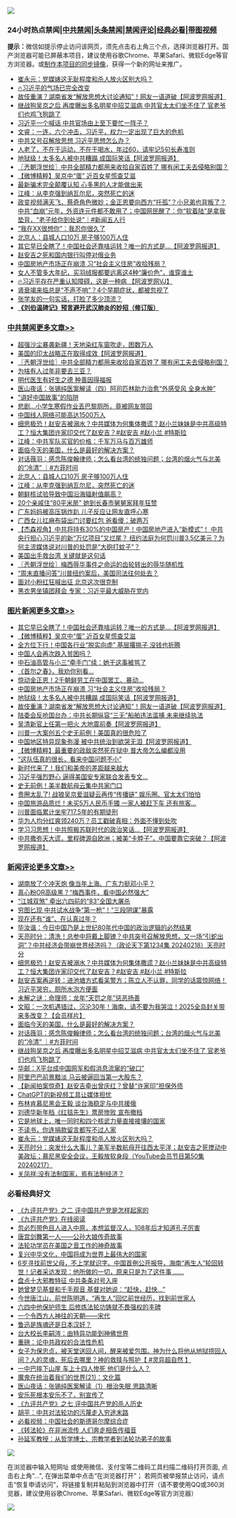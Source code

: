 ![](https://raw.githubusercontent.com/jsvpn/jsproxy/dev/64photo/fqnews-qr.jpg)

<div id="tt">
<h3>24小时热点禁闻|<a href="#%E4%B8%AD%E5%85%B1%E7%A6%81%E9%97%BB%E6%9B%B4%E5%A4%9A%E6%96%87%E7%AB%A0">中共禁闻</a>|<a href="#%E5%9B%BE%E7%89%87%E6%96%B0%E9%97%BB%E6%9B%B4%E5%A4%9A%E6%96%87%E7%AB%A0">头条禁闻</a>|<a href="#%E6%96%B0%E9%97%BB%E8%AF%84%E8%AE%BA%E6%9B%B4%E5%A4%9A%E6%96%87%E7%AB%A0">禁闻评论|<a href="#%E5%BF%85%E7%9C%8B%E7%BB%8F%E5%85%B8%E5%A5%BD%E6%96%87">经典必看</a>|<a href="https://fanb1.xyz/3" target="_blank">带图视频</a></h3>
<div><b>提示：</b>微信如提示停止访问该网页，须先点击右上角三个点，选择浏览器打开。国产浏览器可能已屏蔽本项目，建议使用谷歌Chrome、苹果Safari、微软Edge等官方浏览器。或<a href="%E5%88%B6%E4%BD%9Cgit%E7%A6%81%E9%97%BB%E9%95%9C%E5%83%8F.md">制作本项目的同步镜像</a>，获得一个新的网址来推广。</div>
<ul>

<li><a href="/comments/20240218/2002552.md">崔永元：党媒婊这无耻程度和杀人放火区别大吗？</a></li>
<li><a href="/sohnews/20240218/2002628.md">🔥习近平的气场已完全改变</a></li>
<li><a href="/topimagenews/20240218/2002627.md">故伎重演？湖南省发“解放思想大讨论通知”！网友一语道破【阿波罗网报道】</a></li>
<li><a href="/comments/20240219/2002633.md">继战狗吴京之后 再度曝出多名明星中招艾滋病 中共官太太们坐不住了 官老爷们也鸡飞狗跳了</a></li>
<li><a href="/baitai/20240218/2002616.md">习近平一个喊话 中共官场由上至下要忙一阵子？</a></li>
<li><a href="/sohnews/20240218/2002591.md">文睿：一连，六个冲击，习近平，权力一定出现了巨大的危机</a></li>
<li><a href="/headline/20240219/2002693.md">中共又号召解放思想 习近平思想怎么办？</a></li>
<li><a href="/health/20240218/2002556.md">人老了，不在于运动，不在于喝水，年过60，请牢记5句长寿准则</a></li>
<li><a href="/topimagenews/20240219/2002695.md">地狱级！太多名人被中共糟蹋 成国际笑话【阿波罗网报道】</a></li>
<li><a href="/cbnews/20240219/2002795.md">〖兲朝浮世绘〗中共全部精力都用来收拾自家百姓了 哪有闲工夫去侵略别国？</a></li>
<li><a href="/topimagenews/20240219/2002806.md">【微博精粹】吴京中“蛋” 近百女星慌查艾滋</a></li>
<li><a href="/baitai/20240219/2002671.md">最新骗术完全颠覆认知 心多黑的人才能做出来</a></li>
<li><a href="/cbnews/20240218/2002626.md">江峰：从李克强到纳瓦尔尼，突然死亡的迷</a></li>
<li><a href="/sohnews/20240219/2002709.md">政变视频满天飞，蔡奇角色微妙；金正恩要向西方“托孤”？小兄弟也背叛了？中共“血崩”元年，外资连元件都不敢用了；中国网民醒了：你“软着陆”是拿我垫背，“老子给你到处说”｜#新闻五人行</a></li>
<li><a href="/lifebaike/20240219/2002631.md">“我在XX很想你”：我忍你很久了</a></li>
<li><a href="/cbnews/20240219/2002632.md">北京人：县城人口10万 房子够100万人住</a></li>
<li><a href="/topimagenews/20240219/2002807.md">其它早已全瞎了！中国社会还靠啥运转？唯一的方式是…【阿波罗网报道】</a></li>
<li><a href="/baitai/20240219/2002721.md">赵安吉之死和国内银行叫停对俄业务</a></li>
<li><a href="/topimagenews/20240219/2002726.md">中国房地产市场正在崩溃 习“社会主义住房”收拾残局？</a></li>
<li><a href="/lifebaike/20240218/2002561.md">女人不管多大年纪，买羽绒服都要远离这4种“廉价色”，谁穿谁土</a></li>
<li><a href="/sohnews/20240218/2002624.md">🔥习近平存在严重认知障碍，这是一种病 【阿波罗网VJ】</a></li>
<li><a href="/health/20240218/2002558.md">肾衰竭来临总是“不声不响”？4个早期症状，都被忽视了</a></li>
<li><a href="/yule/20240219/2002716.md">张学友的一句实话，打脸了多少顶流？</a></li>
<li><b><a href="/comments/20200207/1272816.md" target="_blank">《刘伯温碑记》预言避开武汉肺炎的妙招（修订版）</a></b></li>
</ul>
</div>

<div class="catlist">
<h3><a href="/cbnews/" target="_blank">中共禁闻</a><span><a href="/cbnews/" target="_blank" rel="nofollow">更多文章>></a></span></h3>
<ul>
<li><a href="/cbnews/20240219/2002841.md" target="_blank">超强沙尘暴袭新疆！天地染红车窗吹走，困数万人</a></li>
<li><a href="/cbnews/20240219/2002835.md" target="_blank">美国的印太战略正在取得成效【阿波罗网报道】</a></li>
<li><a href="/cbnews/20240219/2002795.md" target="_blank">〖兲朝浮世绘〗中共全部精力都用来收拾自家百姓了 哪有闲工夫去侵略别国？</a></li>
<li><a href="/cbnews/20240219/2002773.md" target="_blank">为啥有人过年非要去三亚？</a></li>
<li><a href="/cbnews/20240219/2002568.md" target="_blank">明代医生有好生之德 种善因得福报</a></li>
<li><a href="/cbnews/20240219/2002569.md" target="_blank">医山夜话：张锡纯医案解读（四）阿司匹林助力治愈“外感受风 全身水肿”</a></li>
<li><a href="/cbnews/20240219/2002738.md" target="_blank">“讲好中国故事”的陷阱</a></li>
<li><a href="/cbnews/20240219/2002737.md" target="_blank">悲剧…小学生寒假作业丢巴黎厕所，竟被网友带回</a></li>
<li><a href="/cbnews/20240219/2002727.md" target="_blank">中国线人网络可能高达1500万人</a></li>
<li><a href="/comments/20240219/2002725.md" target="_blank">细思极恐！赵安吉被溺水？中共媒体为何集体撒谎？赵小兰妹妹是中共高级特工？恒大集团许家印交代了赵安吉？#赵安吉 #赵小兰 #特斯拉</a></li>
<li><a href="/cbnews/20240219/2002706.md" target="_blank">江峰：中共军队买官的价格：千军万马与百万雄师</a></li>
<li><a href="/comments/20240219/2002691.md" target="_blank">面临今天的美国，什么是最好的解决方案？</a></li>
<li><a href="/comments/20240219/2002690.md" target="_blank">对话薇羽：感念陈俊翰律师；怎么看台湾的统独问题；台湾的烟火气与北美的“冷清” ｜#方菲时间</a></li>
<li><a href="/cbnews/20240219/2002632.md" target="_blank">北京人：县城人口10万 房子够100万人住</a></li>
<li><a href="/cbnews/20240218/2002626.md" target="_blank">江峰：从李克强到纳瓦尔尼，突然死亡的迷</a></li>
<li><a href="/cbnews/20240218/2002528.md" target="_blank">朝鲜核试验导致中国沿海辐射值飙高？</a></li>
<li><a href="/cbnews/20240218/2002486.md" target="_blank">20个亲戚住“80平米房” 她到长春市舅舅家拜年狂赞</a></li>
<li><a href="/cbnews/20240218/2002485.md" target="_blank">广东妈妈被高压锅炸趴 儿子反应让网友直呼心寒</a></li>
<li><a href="/cbnews/20240218/2002465.md" target="_blank">广西女儿扛麻布袋出门讨要红包 爸看傻：破两万</a></li>
<li><a href="/comments/20240218/2002464.md" target="_blank">【杰森视角】中共将持有30%的中国房产！中国房地产进入“新模式”！ 中共央行担心习近平的新“万亿项目”又烂尾？ 纽约法庭为何罚川普3.5亿美元？为何主流媒体说对川普的处罚是“大砲打蚊子”？</a></li>
<li><a href="/cbnews/20240218/2002446.md" target="_blank">美国出手救台湾 关键就是这句话</a></li>
<li><a href="/cbnews/20240218/2002441.md" target="_blank">〖兲朝浮世绘〗梅西辱华事件之命运的齿轮转出的辱华随机性</a></li>
<li><a href="/comments/20240218/2002402.md" target="_blank">“周末直播问答”川普纽约案后，美国司法往何处去？</a></li>
<li><a href="/cbnews/20240218/2002399.md" target="_blank">面对小粉红狂喊出征 北京这次很克制</a></li>
<li><a href="/cbnews/20240217/2002317.md" target="_blank">黑衣男坐镇团拜会 专家：习近平最大威胁在党内</a></li>

</ul>
</div>
<div class="catlist">
<h3><a href="/topimagenews/" target="_blank">图片新闻</a><span><a href="/topimagenews/" target="_blank" rel="nofollow">更多文章>></a></span></h3>
<ul>
<li><a href="/topimagenews/20240219/2002807.md" target="_blank">其它早已全瞎了！中国社会还靠啥运转？唯一的方式是…【阿波罗网报道】</a></li>
<li><a href="/topimagenews/20240219/2002806.md" target="_blank">【微博精粹】吴京中“蛋” 近百女星慌查艾滋</a></li>
<li><a href="/topimagenews/20240219/2002771.md" target="_blank">全方位下行！中国各行业“脱实向虚” 基层撂挑子 没钱也折腾</a></li>
<li><a href="/topimagenews/20240219/2002770.md" target="_blank">中国人会再次跌入贫困吗？</a></li>
<li><a href="/topimagenews/20240219/2002769.md" target="_blank">中石油高管与小三“牵手门”续：她干这事被骂了</a></li>
<li><a href="/topimagenews/20240219/2002736.md" target="_blank">《首尔之春》，我劝你别看…</a></li>
<li><a href="/topimagenews/20240219/2002735.md" target="_blank">惊动金正恩！2千朝鲜劳工在中国罢工、暴动…</a></li>
<li><a href="/topimagenews/20240219/2002726.md" target="_blank">中国房地产市场正在崩溃 习“社会主义住房”收拾残局？</a></li>
<li><a href="/topimagenews/20240219/2002695.md" target="_blank">地狱级！太多名人被中共糟蹋 成国际笑话【阿波罗网报道】</a></li>
<li><a href="/topimagenews/20240218/2002627.md" target="_blank">故伎重演？湖南省发“解放思想大讨论通知”！网友一语道破【阿波罗网报道】</a></li>
<li><a href="/topimagenews/20240218/2002549.md" target="_blank">陆委会反呛国台办：中共长期纵容“三无”船舶违法滥捕 未来继续执法</a></li>
<li><a href="/topimagenews/20240218/2002494.md" target="_blank">吴清新官上任第一把火 大地震前奏【阿波罗网报道】</a></li>
<li><a href="/topimagenews/20240218/2002493.md" target="_blank">川普一大案创五个史无前例！美国真的很危险了</a></li>
<li><a href="/topimagenews/20240218/2002490.md" target="_blank">中国地区特异现象弥漫 被中共统治到欲哭无泪【阿波罗网报道】</a></li>
<li><a href="/topimagenews/20240218/2002484.md" target="_blank">【微博精粹】最重要的政敌突然死在狱中 普大帝怎么编都没用</a></li>
<li><a href="/topimagenews/20240218/2002445.md" target="_blank">“这队伍真的很长，看来中国问题不小”</a></li>
<li><a href="/topimagenews/20240218/2002398.md" target="_blank">新时代来了！我们和美帝的差距越来越大</a></li>
<li><a href="/topimagenews/20240218/2002397.md" target="_blank">习近平强烈野心 逼得美国安专家联合发表专文…</a></li>
<li><a href="/topimagenews/20240218/2002379.md" target="_blank">史无前例！美半数航母云集中共家门口</a></li>
<li><a href="/topimagenews/20240217/2002273.md" target="_blank">贵圈太乱了! 战狼吴京爱滋疑云再传“传播链” 娱乐圈、官太太们怕怕</a></li>
<li><a href="/topimagenews/20240217/2002272.md" target="_blank">中国旅游品质烂！未买5万人民币手镯 一家人被赶下车 还有旅客&#8230;</a></li>
<li><a href="/topimagenews/20240217/2002249.md" target="_blank">川普面临累计坐牢717.5年的有期徒刑</a></li>
<li><a href="/topimagenews/20240217/2002248.md" target="_blank">华为人均分红爽领240万？员工戳破真相：外面不懂到处吹</a></li>
<li><a href="/topimagenews/20240217/2002220.md" target="_blank">学习习思想！中共照搬苏联时代的政治笑话&#8230;【阿波罗网报道】</a></li>
<li><a href="/topimagenews/20240217/2002209.md" target="_blank">中共撒弥天大谎，里程碑源自欧洲；被美“卡脖子”，中国要靠它突破？【阿波罗网报道】</a></li>

</ul>
</div>
<div class="catlist">
<h3><a href="/comments/" target="_blank">新闻评论</a><span><a href="/comments/" target="_blank" rel="nofollow">更多文章>></a></span></h3>
<ul>
<li><a href="/comments/20240219/2002796.md" target="_blank">湖南放了个冲天炮 像当年上海、广东力挺邓小平？</a></li>
<li><a href="/comments/20240219/2002784.md" target="_blank">真心粉OR高级黑？“梅西事件，看中国必然强大”</a></li>
<li><a href="/comments/20240219/2002783.md" target="_blank">“江城双煞” 牵出六四前的“83”全国大屠杀</a></li>
<li><a href="/comments/20240219/2002782.md" target="_blank">穷图匕现 中共试水战争“第一枪”！“三段阴谋”暴露</a></li>
<li><a href="/comments/20240219/2002781.md" target="_blank">现在还有“谁”、在认真过年？</a></li>
<li><a href="/comments/20240219/2002780.md" target="_blank">毕汝谐：今日中国乃是上世纪80年代中国的政治逻辑的必然结果</a></li>
<li><a href="/comments/20240219/2002767.md" target="_blank">天亮时分：清洗！总参中将戴上脚镣？中共突号召解放思想，又一场“引蛇出洞”？中共经济会带崩世界经济吗？（政论天下第1234集 20240218）天亮时分</a></li>
<li><a href="/comments/20240219/2002725.md" target="_blank">细思极恐！赵安吉被溺水？中共媒体为何集体撒谎？赵小兰妹妹是中共高级特工？恒大集团许家印交代了赵安吉？#赵安吉 #赵小兰 #特斯拉</a></li>
<li><a href="/comments/20240219/2002724.md" target="_blank">赵安吉案再逆转：进池塘方式看呆警方；陈立人不认罪，同学的话震惊网络！习近平哭穷，厕所水泡方便面</a></li>
<li><a href="/comments/20240219/2002710.md" target="_blank">未解之谜：命理师：龙年“天罚之年”惩恶扬善</a></li>
<li><a href="/comments/20240219/2002707.md" target="_blank">文昭：一次机遇错过，沉沦30年！海南，请不要为我哭泣！2025全岛封关带来多改变？【会员样片】</a></li>
<li><a href="/comments/20240219/2002691.md" target="_blank">面临今天的美国，什么是最好的解决方案？</a></li>
<li><a href="/comments/20240219/2002690.md" target="_blank">对话薇羽：感念陈俊翰律师；怎么看台湾的统独问题；台湾的烟火气与北美的“冷清” ｜#方菲时间</a></li>
<li><a href="/comments/20240219/2002633.md" target="_blank">继战狗吴京之后 再度曝出多名明星中招艾滋病 中共官太太们坐不住了 官老爷们也鸡飞狗跳了</a></li>
<li><a href="/comments/20240218/2002615.md" target="_blank">华邮：X平台成中国网军和假消息流窜的“破口”</a></li>
<li><a href="/comments/20240218/2002614.md" target="_blank">阿里巴巴前景黯淡 马云被逼回当第一大股东？</a></li>
<li><a href="/comments/20240218/2002613.md" target="_blank">【新闻拍案惊奇】赵安吉牵出曾庆红？曾替“许家印”担保外债</a></li>
<li><a href="/comments/20240218/2002605.md" target="_blank">ChatGPT的新视频工具让媒体担忧</a></li>
<li><a href="/comments/20240218/2002604.md" target="_blank">布林肯慕尼黑会王毅 谈台海稳定与中共援俄</a></li>
<li><a href="/comments/20240218/2002595.md" target="_blank">刘德华新年档《红毯先生》票房惨败 宣布撤档</a></li>
<li><a href="/comments/20240218/2002559.md" target="_blank">它是地球上，唯一同时和四个核武力量直接接壤的国家</a></li>
<li><a href="/comments/20240218/2002553.md" target="_blank">不读书，你连捐款留言都写不过人家</a></li>
<li><a href="/comments/20240218/2002552.md" target="_blank">崔永元：党媒婊这无耻程度和杀人放火区别大吗？</a></li>
<li><a href="/comments/20240218/2002483.md" target="_blank">天亮时分：突发什么大事儿？美军半数航母开往西太平洋；赵安吉之死搅动中美政坛；慕尼黑安全会议，王毅放软身段（YouTube会员节目第50集 20240217）</a></li>
<li><a href="/comments/20240218/2002469.md" target="_blank">关凤祥:没有法制国家，焉有法制经济？</a></li>

</ul>
</div>

<div class="catlist">
<h3>必看经典好文</h3>
<ul>
<li><a href="/bookonline/20131116/201055.md" target="_blank">《九评共产党》之二 评中国共产党是怎样起家的</a></li>
<li><a href="/bookonline/20131116/201057.md" target="_blank">《九评共产党》在线阅读</a></li>
<li><a href="/comments/20220722/1761714.md" target="_blank">忽必烈带色目人进入中原，本想监督汉人，108年后才知道孔子厉害</a></li>
<li><a href="/comments/20220902/1779609.md" target="_blank">唐宫剑舞第一人——公孙大娘传奇故事</a></li>
<li><a href="/comments/20200511/1326751.md" target="_blank">法轮功学员在美国之音工作的神奇故事</a></li>
<li><a href="/comments/20220924/485408.md" target="_blank">复兴中华文化，中国将成为世界上最伟大的国家</a></li>
<li><a href="/comments/20210716/1588420.md" target="_blank">6岁寻找前世父母，不上学就识字。中国首例公开报导，海南“再生人”轮回转世！记者采访发现：他所做的一切，原来只是为了这件事 &#8230;&#8230;</a></li>
<li><a href="/cbnews/20190701/1151453.md" target="_blank">盘点十大邪教特征 中共条条对号入座</a></li>
<li><a href="/cnnews/20210420/1529760.md" target="_blank">她曾梦见基督和千手观音 基督对她说：“赶快，赶快…”</a></li>
<li><a href="/funmedia/20210321/1509617.md" target="_blank">今世唐江山，前世陈明道，“再生人”回忆前世经历，找到前世家人</a></li>
<li><a href="/comments/20200926/1403542.md" target="_blank">六四中他保护师生 后修炼法轮功铸就不畏强权的丰碑</a></li>
<li><a href="/lifebaike/20211124/1656686.md" target="_blank">一个令西方人神往的天朝——宋代</a></li>
<li><a href="/comments/20220814/1771410.md" target="_blank">鲁迅是族魂还是日本汉奸？</a></li>
<li><a href="/aomi/life/20141109/310549.md" target="_blank">台大校长李嗣涔：由特异功能到神佛世界</a></li>
<li><a href="/comments/20200705/783271.md" target="_blank">重磅：论中共政权的合法性危机</a></li>
<li><a href="/comments/20211012/1636544.md" target="_blank">女子为保忠贞，被天堂送回人间，醒来被爱包围。神为什么将他从地狱捞回人间？人的灵魂，死后去哪里？神的救赎与照护【 #灵异超自然 】</a></li>
<li><a href="/cbnews/20200611/1343057.md" target="_blank">一中巴摔下山崖 车上十四人惨死 他们是什么人？</a></li>
<li><a href="/comments/20180802/980476.md" target="_blank">魔鬼在统治着我们的世界(21)：文化篇</a></li>
<li><a href="/tculture/20231217/1975364.md" target="_blank">医山夜话：张锡纯医案解读（1）根治失眠 思路清晰</a></li>
<li><a href="/topimagenews/20180608/954788.md" target="_blank">安乐死根本安乐不了，别宣传了</a></li>
<li><a href="/bookonline/20131116/201048.md" target="_blank">《九评共产党》之七 评中国共产党的杀人历史</a></li>
<li><a href="/cbnews/20200720/1363328.md" target="_blank">胡平：中共对法轮功的污蔑走入穷途末路</a></li>
<li><a href="/comments/20200806/1375443.md" target="_blank">必看视频：中国社会的斯德哥尔摩综合症</a></li>
<li><a href="/comments/20210509/1542786.md" target="_blank">《转法轮》在非洲流传 人们奔走相告传福音</a></li>
<li><a href="/comments/20210629/1576797.md" target="_blank">孙延军教授：从哲学博士、宗教学者到法轮功弟子的故事</a></li>

</ul>
</div>

![](https://raw.githubusercontent.com/jsvpn/jsproxy/dev/64photo/fqnews-qr.jpg)

在浏览器中输入短网址 或使用微信、支付宝等二维码工具扫描二维码打开页面, 点击右上角"...", 在弹出菜单中点击“在浏览器打开”； 若网页被举报禁止访问，请点击“恢复申请访问”，将链接复制并粘贴到浏览器中打开（请不要使用QQ或360浏览器，建议使用谷歌Chrome、苹果Safari、微软Edge等官方浏览器）

![](https://raw.githubusercontent.com/jsvpn/jsproxy/dev/64photo/wx.jpg)